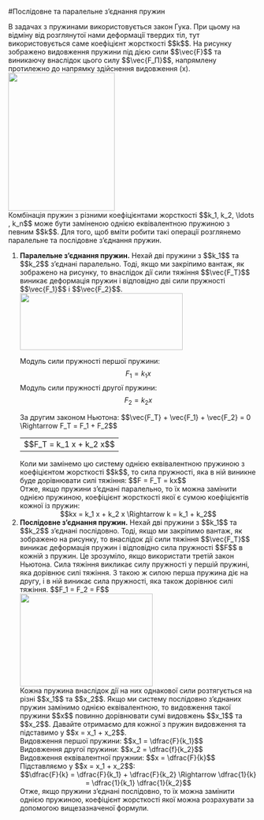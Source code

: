 #Послiдовне та паралельне з’єднання пружин
<div class="space">В задачах з пружинами використовується закон Гука. При цьому на вiдмiну вiд розглянутої нами деформацiї твердих тiл, тут використовується саме коефiцiєнт жорсткостi $$k$$. На рисунку зображено видовження пружини пiд дiєю сили $$\vec{F}$$ та виникаючу внаслiдок цього силу $$\vec{F_П}$$, напрямлену протилежно до напрямку здiйснення видовження (x).</div>

<div class="space"><img class="image" width="216" height="280" src="https://rawgit.com/chudaol/ed-era-book-physics/master/images/chapter_4/22.png"></div>

<div class="space">Комбiнацiя пружин з рiзними коефiцiєнтами жорсткостi $$k_1, k_2, \ldots , k_n$$ може бути замiненою однiєю еквiвалентною пружиною з певним $$k$$. Для того, щоб вмiти робити такi операцiї розглянемо паралельне та послiдовне з’єднання пружин.</div>

<ol>
<li>
<div class="space"><span class="p1"><b>Паралельне з’єднання пружин.</b></span> Нехай двi пружини з $$k_1$$ та $$k_2$$ з’єднанi паралельно. Тодi, якщо ми закрiпимо вантаж, як зображено на рисунку, то внаслiдок дiї сили тяжiння $$\vec{F_Т}$$ виникає деформацiя пружин i вiдповiдно двi сили
пружностi $$\vec{F_1}$$ i $$\vec{F_2}$$.</div>

<div class="space"><img class="image" width="330" height="115" src="https://rawgit.com/chudaol/ed-era-book-physics/master/images/chapter_4/23.png"></div>

Модуль сили пружностi першої пружини: $$F_1 = k_1 x$$
Модуль сили пружностi другої пружини: $$F_2 = k_2 x$$
<div class="space">За другим законом Ньютона: $$\vec{F_Т} + \vec{F_1} + \vec{F_2} = 0 \Rightarrow F_Т = F_1 + F_2$$</div>
<div class="centered-table-wrapper">
<table class="centered-table">
<tr class="eq">
<td class="eq">
<p1>$$F_Т = k_1 x + k_2 x$$</p1>
</td>
</tr>
</table></div>
Коли ми замiнемо цю систему однiєю еквiвалентною пружиною з коефiцiєнтом жорсткостi $$k$$, то сила пружностi, яка в нiй виникне буде дорiвнювати силi тяжiння: <span class="p1">$$F = F_Т = kx$$</span>
<div class="space">Отже, якщо пружини з’єднанi паралельно, то їх можна замiнити однiєю пружиною, коефiцiєнт жорсткостi якої є сумою коефiцiєнтiв кожної iз пружин:</div>
<div class="space" align="center">$$kx = k_1 x + k_2 x \Rightarrow k = k_1 + k_2$$</div>
</li>
<li>
<div class="space"><span class="p1"><b>Послiдовне з’єднання пружин.</b></span> Нехай двi пружини з $$k_1$$ та $$k_2$$ з’єднанi послiдовно. Тодi, якщо ми закрiпимо вантаж, як зображено на рисунку, то внаслiдок дiї сили тяжiння $$\vec{F_Т}$$ виникає деформацiя пружин i вiдповiдно сила пружностi $$F$$ в кожнiй з пружин. Це зрозумiло, якщо використати третiй закон Ньютона. Сила тяжiння викликає силу пружностi у першiй пружинi, яка дорiвнює силi тяжiння. З такою ж силою перша пружина дiє на другу, i в нiй виникає сила пружностi, яка також дорiвнює силi тяжiння. $$F_1 = F_2 = F$$</div>

<div class="space"><img class="image" width="269" height="188" src="https://rawgit.com/chudaol/ed-era-book-physics/master/images/chapter_4/24.png"></div>

<div class="space">Кожна пружина внаслiдок дiї на них однакової сили розтягується на рiзнi $$x_1$$ та $$x_2$$. Якщо ми систему послiдовно з’єднаних пружин замiнимо однiєю еквiвалентною, то видовження такої пружини $$x$$ повинно дорiвнювати сумi видовжень $$x_1$$ та $$x_2$$. Давайте отримаємо для кожної з пружин видовження та пiдставимо у $$x = x_1 + x_2$$.</div>

<div class="space">Видовження першої пружини: $$x_1 = \dfrac{F}{k_1}$$</div>
<div class="space">Видовження другої пружини: $$x_2 = \dfrac{f}{k_2}$$</div>
<div class="space">Видовження еквiвалентної пружнии: $$x = \dfrac{F}{k}$$</div>

<div class="space">Пiдставляємо у $$x = x_1 + x_2$$:</div>

<div class="space" align="center">$$\dfrac{F}{k} = \dfrac{F}{k_1} + \dfrac{F}{k_2} \Rightarrow \dfrac{1}{k} = \dfrac{1}{k_1} \dfrac{1}{k_2}$$</div>
Отже, якщо пружини з’єднанi послiдовно, то їх можна замiнити однiєю пружиною, коефiцiєнт жорсткостi якої можна розрахувати за допомогою вищезазначеної формули.
</li>
</ol>